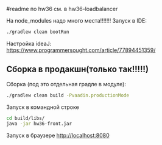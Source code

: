 #readme по hw36 см. в hw36-loadbalancer

На node_modules надо много места!!!!!!!
Запуск в IDE:

```bash
./gradlew clean bootRun
```
Настройка ideaJ: https://www.programmersought.com/article/77894451359/


## Сборка в продакшн(только так!!!!!)

Сборка (под это отдельная градле в модуле):

```bash
./gradlew clean build -Pvaadin.productionMode
```

Запуск в командной строке

```bash
cd build/libs/
java -jar hw36-front.jar
```

Запуск в браузере [http://localhost:8080](http://localhost:8080) 

